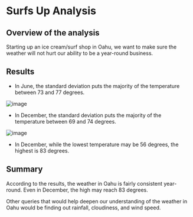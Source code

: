 # Surfs Up Analysis

## Overview of the analysis
Starting up an ice cream/surf shop in Oahu, we want to make sure the weather will not hurt our ability to be a year-round business.

## Results 
  - In June, the standard deviation puts the majority of the temperature between 73 and 77 degrees.

![image](https://user-images.githubusercontent.com/103209236/172725500-384f3b7e-bac0-47b0-89ac-1d645ed86552.png)

  - In December, the standard deviation puts the majority of the temperature between 69 and 74 degrees.

![image](https://user-images.githubusercontent.com/103209236/172725986-2704b8c1-a48c-497d-b898-610e69e4322e.png)

  - In December, while the lowest temperature may be 56 degrees, the highest is 83 degrees.

## Summary 

According to the results, the weather in Oahu is fairly consistent year-round. Even in December, the high may reach 83 degrees.

Other queries that would help deepen our understanding of the weather in Oahu would be finding out rainfall, cloudiness, and wind speed.
